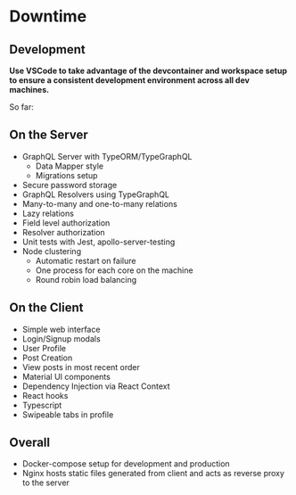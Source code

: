 # Downtime

## Development

**Use VSCode to take advantage of the devcontainer and workspace setup to ensure a consistent development environment across all dev machines.**

So far:

## On the Server

- GraphQL Server with TypeORM/TypeGraphQL
  - Data Mapper style
  - Migrations setup
- Secure password storage
- GraphQL Resolvers using TypeGraphQL
- Many-to-many and one-to-many relations
- Lazy relations
- Field level authorization
- Resolver authorization
- Unit tests with Jest, apollo-server-testing
- Node clustering
  - Automatic restart on failure
  - One process for each core on the machine
  - Round robin load balancing

## On the Client

- Simple web interface
- Login/Signup modals
- User Profile
- Post Creation
- View posts in most recent order
- Material UI components
- Dependency Injection via React Context
- React hooks
- Typescript
- Swipeable tabs in profile

## Overall

- Docker-compose setup for development and production
- Nginx hosts static files generated from client and acts as reverse proxy to the server
